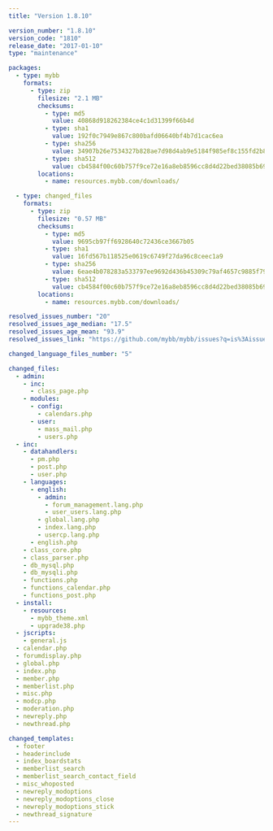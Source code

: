 ```yaml
---
title: "Version 1.8.10"

version_number: "1.8.10"
version_code: "1810"
release_date: "2017-01-10"
type: "maintenance"

packages:
  - type: mybb
    formats:
      - type: zip
        filesize: "2.1 MB"
        checksums:
          - type: md5
            value: 40868d918262384ce4c1d31399f66b4d
          - type: sha1
            value: 192f0c7949e867c800bafd06640bf4b7d1cac6ea
          - type: sha256
            value: 34907b26e7534327b828ae7d98d4ab9e5184f985ef8c155fd2b8690809ce6dc0
          - type: sha512
            value: cb4584f00c60b757f9ce72e16a8eb8596cc8d4d22bed38085b6967706ab08c1c1bdeb7effba578c388156b57862266a8b30ce181c47968ddb1c1ce7691bec66b
        locations:
          - name: resources.mybb.com/downloads/

  - type: changed_files
    formats:
      - type: zip
        filesize: "0.57 MB"
        checksums:
          - type: md5
            value: 9695cb97ff6928640c72436ce3667b05
          - type: sha1
            value: 16fd567b118525e0619c6749f27da96c8ceec1a9
          - type: sha256
            value: 6eae4b078283a533797ee9692d436b45309c79af4657c9885f79606c50365ec3
          - type: sha512
            value: cb4584f00c60b757f9ce72e16a8eb8596cc8d4d22bed38085b6967706ab08c1c1bdeb7effba578c388156b57862266a8b30ce181c47968ddb1c1ce7691bec66b
        locations:
          - name: resources.mybb.com/downloads/

resolved_issues_number: "20"
resolved_issues_age_median: "17.5"
resolved_issues_age_mean: "93.9"
resolved_issues_link: "https://github.com/mybb/mybb/issues?q=is%3Aissue%20is%3Aclosed%20label%3As%3Aresolved%20milestone%3A1.8.10"

changed_language_files_number: "5"

changed_files:
  - admin:
    - inc:
      - class_page.php
    - modules:
      - config:
        - calendars.php
      - user:
        - mass_mail.php
        - users.php
  - inc:
    - datahandlers:
      - pm.php
      - post.php
      - user.php
    - languages:
      - english:
        - admin:
          - forum_management.lang.php
          - user_users.lang.php
        - global.lang.php
        - index.lang.php
        - usercp.lang.php
      - english.php
    - class_core.php
    - class_parser.php
    - db_mysql.php
    - db_mysqli.php
    - functions.php
    - functions_calendar.php
    - functions_post.php
  - install:
    - resources:
      - mybb_theme.xml
      - upgrade38.php
  - jscripts:
    - general.js
  - calendar.php
  - forumdisplay.php
  - global.php
  - index.php
  - member.php
  - memberlist.php
  - misc.php
  - modcp.php
  - moderation.php
  - newreply.php
  - newthread.php

changed_templates:
  - footer
  - headerinclude
  - index_boardstats
  - memberlist_search
  - memberlist_search_contact_field
  - misc_whoposted
  - newreply_modoptions
  - newreply_modoptions_close
  - newreply_modoptions_stick
  - newthread_signature
---
```

